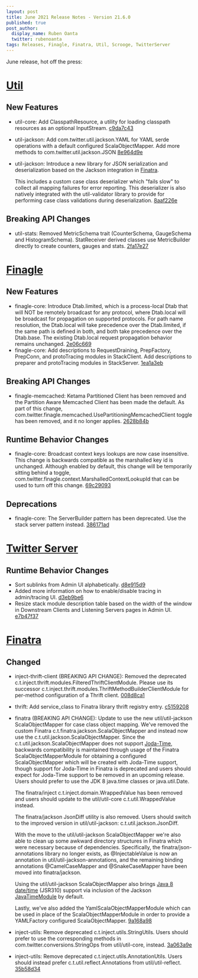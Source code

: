```yaml
---
layout: post
title: June 2021 Release Notes - Version 21.6.0
published: true
post_author:
  display_name: Ruben Oanta
  twitter: rubenoanta
tags: Releases, Finagle, Finatra, Util, Scrooge, TwitterServer
---
```


June release, hot off the press:

[Util](https://github.com/twitter/util/)
========================================


New Features
------------

-   util-core: Add ClasspathResource, a utility for loading classpath resources as an
    optional InputStream. [c9da7c43](https://github.com/twitter/util/commit/c9da7c43e902550ea23ec28b700d8cb57542a8ab)
-   util-jackson: Add com.twitter.util.jackson.YAML for YAML serde operations with a
    default configured ScalaObjectMapper. Add more methods to com.twitter.util.jackson.JSON
    [8e964d9e](https://github.com/twitter/util/commit/8e964d9e14068d26de738220cbc4254be38f461e)
-   util-jackson: Introduce a new library for JSON serialization and deserialization based on the
    Jackson integration in [Finatra](https://twitter.github.io/finatra/user-guide/json/index.html).

    This includes a custom case class deserializer which "fails slow" to collect all mapping failures
    for error reporting. This deserializer is also natively integrated with the util-validator library
    to provide for performing case class validations during deserialization. [8aaf226e](https://github.com/twitter/util/commit/8aaf226e40243af920ea0632d11f8e10d27ad230)

Breaking API Changes
--------------------

-   util-stats: Removed MetricSchema trait (CounterSchema, GaugeSchema and HistogramSchema).
    StatReceiver derived classes use MetricBuilder directly to create counters, gauges and stats.
    [2fa17e27](https://github.com/twitter/util/commit/2fa17e27d018caec8b6e865fcadbc5d0d9f2950c)


[Finagle](https://github.com/twitter/finagle/)
==============================================


New Features
------------

-   finagle-core: Introduce Dtab.limited, which is a process-local Dtab that will
    NOT be remotely broadcast for any protocol, where Dtab.local will be
    broadcast for propagation on supported protocols. For path name resolution, the
    Dtab.local will take precedence over the Dtab.limited, if the same path is
    defined in both, and both take precedence over the Dtab.base. The existing
    Dtab.local request propagation behavior remains unchanged. [2e06c669](https://github.com/twitter/finagle/commit/2e06c669bae26a67fc84b32fbd50a6a5f9903d52)
-   finagle-core: Add descriptions to RequestDraining, PrepFactory, PrepConn, and
    protoTracing modules in StackClient. Add descriptions to preparer and
    protoTracing modules in StackServer. [1ea1a3eb](https://github.com/twitter/finagle/commit/1ea1a3ebb79639de795e2920f5e2c541428d18b1)

Breaking API Changes
--------------------

-   finagle-memcached: Ketama Partitioned Client has been removed and the Partition Aware
    Memcached Client has been made the default. As part of this change,
    com.twitter.finagle.memcached.UsePartitioningMemcachedClient toggle has been removed,
    and it no longer applies. [2628b84b](https://github.com/twitter/finagle/commit/2628b84bf2a8460954fc9eec4ebb1c9e1f275e85)

Runtime Behavior Changes
------------------------

-   finagle-core: Broadcast context keys lookups are now case insensitive. This change is backwards
    compatible as the marshalled key id is unchanged. Although enabled by default, this change will
    be temporarily sitting behind a toggle, com.twitter.finagle.context.MarshalledContextLookupId
    that can be used to turn off this change. [69c29093](https://github.com/twitter/finagle/commit/69c290933f442627470d1b03af5e5c93afabcf7e)

Deprecations
------------

-   finagle-core: The ServerBuilder pattern has been deprecated. Use the stack server pattern
    instead. [386171ad](https://github.com/twitter/finagle/commit/386171ad0d0a995f8c4812f819144a27bcad49e6)


[Twitter Server](https://github.com/twitter/twitter-server/)
============================================================


Runtime Behavior Changes
------------------------

-   Sort sublinks from Admin UI alphabetically. [d8e915d9](https://github.com/twitter/twitter-server/commit/d8e915d9b6ab3c99ff4cd29d84cd939d8c19b1c5)
-   Added more information on how to enable/disable tracing in admin/tracing UI.
    [d3eb9be6](https://github.com/twitter/twitter-server/commit/d3eb9be60a77b7d816560ed478bf5e98ddef0784)
-   Resize stack module description table based on the width of the window in
    Downstream Clients and Listening Servers pages in Admin UI. [e7b47f37](https://github.com/twitter/twitter-server/commit/e7b47f37e7078462fc9683266c327c2e58e7d5ed)


[Finatra](https://github.com/twitter/finatra/)
==============================================


Changed
-------

-   inject-thrift-client (BREAKING API CHANGE): Removed the deprecated
    c.t.inject.thrift.modules.FilteredThriftClientModule. Please use its successor
    c.t.inject.thrift.modules.ThriftMethodBuilderClientModule for per-method configuration of a
    Thrift client. [008d8ca1](https://github.com/twitter/finatra/commit/008d8ca13b8f72222e7407d0d5372bafb55387fc)
-   thrift: Add service\_class to Finatra library thrift registry entry. [c5159208](https://github.com/twitter/finatra/commit/c5159208b64620b63712126c05471a705cafeda3)
-   finatra (BREAKING API CHANGE): Update to use the new util/util-jackson ScalaObjectMapper for
    case class object mapping. We've removed the custom Finatra c.t.finatra.jackson.ScalaObjectMapper
    and instead now use the c.t.util.jackson.ScalaObjectMapper. Since the c.t.util.jackson.ScalaObjectMapper
    does not support [Joda-Time](https://www.joda.org/joda-time/), backwards compatibility is
    maintained through usage of the Finatra ScalaObjectMapperModule for obtaining a configured
    ScalaObjectMapper which will be created with Joda-Time support, though support for Joda-Time in
    Finatra is deprecated and users should expect for Joda-Time support to be removed in an upcoming release.
    Users should prefer to use the JDK 8 java.time classes or java.util.Date.

    The finatra/inject c.t.inject.domain.WrappedValue has been removed and users should update to the
    util/util-core c.t.util.WrappedValue instead.

    The finatra/jackson JsonDiff utility is also removed. Users should switch to the improved version
    in util/util-jackson: c.t.util.jackson.JsonDiff.

    With the move to the util/util-jackson ScalaObjectMapper we're also able to clean up some awkward
    directory structures in Finatra which were necessary because of dependencies. Specifically, the
    finatra/json-annotations library no longer exists, as @InjectableValue is now an annotation in
    util/util-jackson-annotations, and the remaining binding annotations @CamelCaseMapper and @SnakeCaseMapper
    have been moved into finatra/jackson.

    Using the util/util-jackson ScalaObjectMapper also brings [Java 8 date/time](https://www.oracle.com/technical-resources/articles/java/jf14-date-time.html)
    (JSR310) support via inclusion of the Jackson [JavaTimeModule](https://github.com/FasterXML/jackson-modules-java8/tree/master/datetime)
    by default.

    Lastly, we've also added the YamlScalaObjectMapperModule which can be used in place of the
    ScalaObjectMapperModule in order to provide a YAMLFactory configured ScalaObjectMapper.
    [9a168a98](https://github.com/twitter/finatra/commit/9a168a981b46f04df87a6c5f2a1d0bfe42edd966)

-   inject-utils: Remove deprecated c.t.inject.utils.StringUtils. Users should prefer to use
    the corresponding methods in com.twitter.conversions.StringOps from util/util-core, instead.
    [3a063a9e](https://github.com/twitter/finatra/commit/3a063a9eec134db1b8f643d21b75984feafa1083)
-   inject-utils: Remove deprecated c.t.inject.utils.AnnotationUtils. Users should instead prefer
    c.t.util.reflect.Annotations from util/util-reflect. [35b58d34](https://github.com/twitter/finatra/commit/35b58d3494fb6aa727986f1ab6bd1ca5266f15b2)

